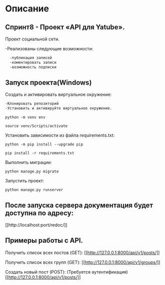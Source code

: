 # Описание 

## Спринт8 - Проект «API для Yatube». 

Проект социальной сети.

-Реализованы следующие возможности:
```md
  -публикация записей
  -коментировать записи
  -возможность подписки
```


## Запуск проекта(Windows)
Cоздать и активировать виртуальное окружение:
```md
-Клонировать репозиторий
-Установить и активируйте виртуальное окружение.
```

```
python -m venv env
```

```
source venv/Scripts/activate
```

Установить зависимости из файла requirements.txt:

```
python -m pip install --upgrade pip
```

```
pip install -r requirements.txt
```

Выполнить миграции:

```
python manage.py migrate
```

Запустить проект:

```
python manage.py runserver
```

## После запуска сервера документация будет доступна по адресу:
[[http://localhost:port/redoc/]]

## Примеры работы с API.

Получить список всех постов (GET):
[[http://127.0.0.1:8000/api/v1/posts/]]

Получить список всех групп (GET):
[[http://127.0.0.1:8000/api/v1/groups/]]

Создать новый пост (POST):
(Требуется аутентификация)
[[http://127.0.0.1:8000/api/v1/posts/]]


